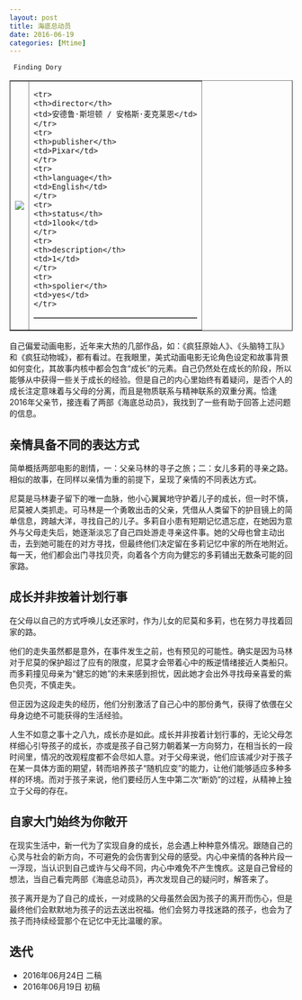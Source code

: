 ```yaml
---
layout: post
title: 海底总动员
date: 2016-06-19
categories: [Mtime]
---
```


```
 Finding Dory 
```
<html>
<body>

<table border="1">
<tr>
<td>
<img src = "http://img31.mtime.cn/pi/2016/06/14/170553.78477594_220X220.jpg">
</td>

<td>
<table border="1">

    <tr>
    <th>director</th>
    <td>安德鲁·斯坦顿 / 安格斯·麦克莱恩</td>
    </tr>
    <tr>
    <th>publisher</th>
    <td>Pixar</td>
    </tr>
    <tr>
    <th>language</th>
    <td>English</td>
    </tr>
    <tr>
    <th>status</th>
    <td>1look</td>
    </tr>
    <tr>
    <th>description</th>
    <td>1</td>
    </tr>
    <tr>
    <th>spolier</th>
    <td>yes</td>
    </tr>


</table>
</td>

</tr>
</table>

</body>
</html>

自己偏爱动画电影，近年来大热的几部作品，如：《疯狂原始人》、《头脑特工队》和《疯狂动物城》，都有看过。在我眼里，美式动画电影无论角色设定和故事背景如何变化，其故事内核中都会包含“成长”的元素。自己仍然处在成长的阶段，所以能够从中获得一些关于成长的经验。但是自己的内心里始终有着疑问，是否个人的成长注定意味着与父母的分离，而且是物质联系与精神联系的双重分离。恰逢2016年父亲节，接连看了两部《海底总动员》，我找到了一些有助于回答上述问题的信息。

## 亲情具备不同的表达方式

简单概括两部电影的剧情，一：父亲马林的寻子之旅；二：女儿多莉的寻亲之路。相似的故事，在同样以亲情为重的前提下，呈现了亲情的不同表达方式。

尼莫是马林妻子留下的唯一血脉，他小心翼翼地守护着儿子的成长，但一时不慎，尼莫被人类抓走。可马林是一个勇敢出击的父亲，凭借从人类留下的护目镜上的简单信息，跨越大洋，寻找自己的儿子。多莉自小患有短期记忆遗忘症，在她因为意外与父母走失后，她逐渐淡忘了自己四处游走寻亲这件事。她的父母也曾主动出击，去到她可能在的对方寻找，但最终他们决定留在多莉记忆中家的所在地附近。每一天，他们都会出门寻找贝壳，向着各个方向为健忘的多莉铺出无数条可能的回家路。

## 成长并非按着计划行事

在父母以自己的方式呼唤儿女还家时，作为儿女的尼莫和多莉，也在努力寻找着回家的路。

他们的走失虽然都是意外，在事件发生之前，也有预见的可能性。确实是因为马林对于尼莫的保护超过了应有的限度，尼莫才会带着心中的叛逆情绪接近人类船只。而多莉撞见母亲为“健忘的她”的未来感到担忧，因此她才会出外寻找母亲喜爱的紫色贝壳，不慎走失。

但正因为这段走失的经历，他们分别激活了自己心中的那份勇气，获得了依偎在父母身边绝不可能获得的生活经验。

人生不如意之事十之八九，成长亦是如此。成长并非按着计划行事的，无论父母怎样细心引导孩子的成长，亦或是孩子自己努力朝着某一方向努力，在相当长的一段时间里，情况的改观程度都不会尽如人意。对于父母来说，他们应该减少对于孩子在某一具体方面的期望，转而培养孩子“随机应变”的能力，让他们能够适应多种多样的环境。而对于孩子来说，他们要经历人生中第二次“断奶”的过程，从精神上独立于父母的存在。

## 自家大门始终为你敞开 

在现实生活中，新一代为了实现自身的成长，总会遇上种种意外情况。跟随自己的心灵与社会的新方向，不可避免的会伤害到父母的感受。内心中亲情的各种片段一一浮现，当认识到自己或许与父母不同，内心中难免不产生愧疚。这是自己曾经的想法，当自己看完两部《海底总动员》，再次发现自己的疑问时，解答来了。

孩子离开是为了自己的成长，一对成熟的父母虽然会因为孩子的离开而伤心，但是最终他们会默默地为孩子的远去送出祝福。他们会努力寻找迷路的孩子，也会为了孩子而持续经营那个在记忆中无比温暖的家。









## 迭代

* 2016年06月24日 二稿
* 2016年06月19日 初稿